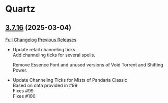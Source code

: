 # Quartz

## [3.7.16](https://github.com/Nevcairiel/Quartz/tree/3.7.16) (2025-03-04)
[Full Changelog](https://github.com/Nevcairiel/Quartz/compare/3.7.15a...3.7.16) [Previous Releases](https://github.com/Nevcairiel/Quartz/releases)

- Update retail channeling ticks  
    Add channeling ticks for several spells.  
    Remove Essence Font and unused versions of Void Torrent and Shifting Power.  
- Update Channeling Ticks for Mists of Pandaria Classic  
    Based on data provided in #99  
    Fixes #99  
    Fixes #100  
